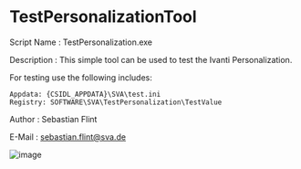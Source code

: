 # TestPersonalizationTool
 
 Script Name  : TestPersonalization.exe
 
 Description  : This simple tool can be used to test the Ivanti Personalization.
 
   For testing use the following includes:
                
    Appdata: {CSIDL_APPDATA}\SVA\test.ini
    Registry: SOFTWARE\SVA\TestPersonalization\TestValue
    
    
                
                
 Author       : Sebastian Flint
 
 E-Mail       : sebastian.flint@sva.de
 
 
 ![image](https://user-images.githubusercontent.com/60140573/162282413-54f82868-f247-4f4d-8c60-48afb291b35a.png)

